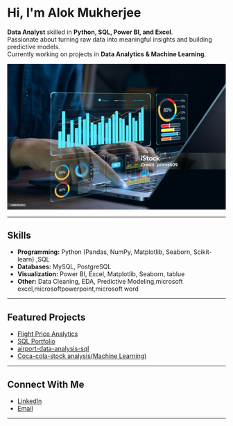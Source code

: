 # Hi, I'm Alok Mukherjee

 **Data Analyst** skilled in **Python, SQL, Power BI, and Excel**.  
 Passionate about turning raw data into meaningful insights and building predictive models.  
 Currently working on projects in **Data Analytics & Machine Learning**.  

 ![image alt](https://github.com/alok-insights-ai/alok-insights-ai/blob/main/pic.jpg?raw=true)

---

##  Skills  
- **Programming:** Python (Pandas, NumPy, Matplotlib, Seaborn, Scikit-learn) ,SQL 
- **Databases:** MySQL, PostgreSQL  
- **Visualization:** Power BI, Excel, Matplotlib, Seaborn, tablue
- **Other:** Data Cleaning, EDA, Predictive Modeling,microsoft excel,microsoftpowerpoint,microsoft word  

---

##  Featured Projects  
-  [Flight Price Analytics](https://github.com/alok-insights-ai/flight-price-analytics)   
-  [SQL Portfolio](https://github.com/alok-insights-ai/SQL-Project-)
-  [airport-data-analysis-sql](https://github.com/alok-insights-ai/airport-data-analysis-sql)
-  [Coca-cola-stock analysis(Machine Learning)](https://github.com/alok-insights-ai/Coca-Cola-Stock-Analysis)
---

## Connect With Me  
- [LinkedIn](www.linkedin.com/in/alok-insights-ai)  
- [Email](alok.insights.ai@gmail.com)

---
 

